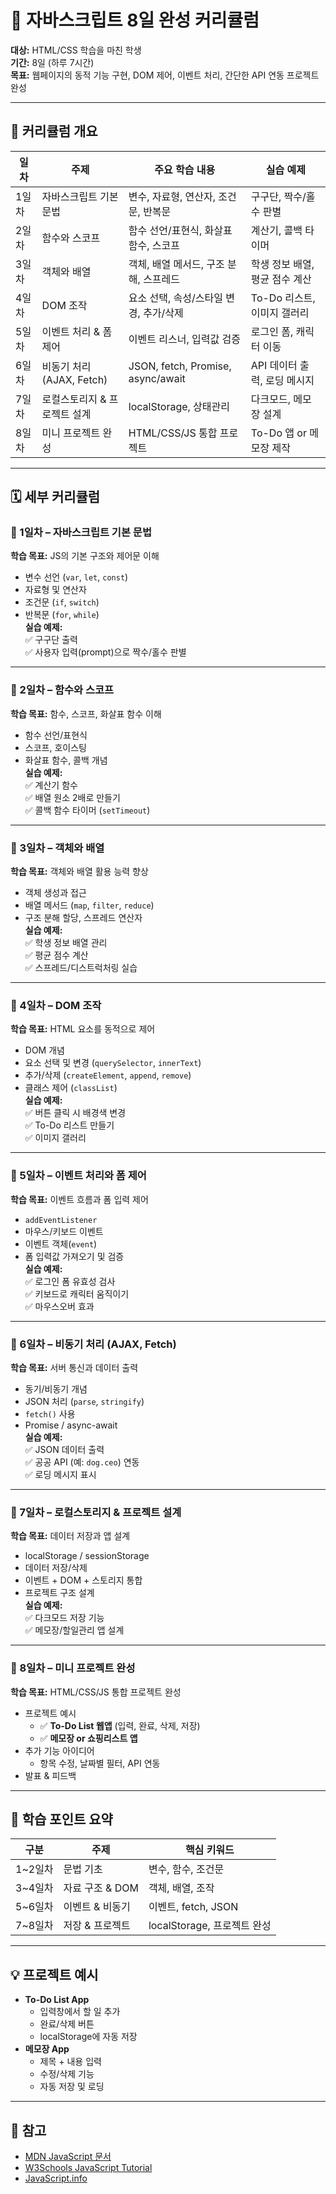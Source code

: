 # 🧠 자바스크립트 8일 완성 커리큘럼

**대상:** HTML/CSS 학습을 마친 학생  
**기간:** 8일 (하루 7시간)  
**목표:** 웹페이지의 동적 기능 구현, DOM 제어, 이벤트 처리, 간단한 API 연동 프로젝트 완성

---

## 📅 커리큘럼 개요

| 일차 | 주제 | 주요 학습 내용 | 실습 예제 |
|------|------|----------------|------------|
| 1일차 | 자바스크립트 기본 문법 | 변수, 자료형, 연산자, 조건문, 반복문 | 구구단, 짝수/홀수 판별 |
| 2일차 | 함수와 스코프 | 함수 선언/표현식, 화살표 함수, 스코프 | 계산기, 콜백 타이머 |
| 3일차 | 객체와 배열 | 객체, 배열 메서드, 구조 분해, 스프레드 | 학생 정보 배열, 평균 점수 계산 |
| 4일차 | DOM 조작 | 요소 선택, 속성/스타일 변경, 추가/삭제 | To-Do 리스트, 이미지 갤러리 |
| 5일차 | 이벤트 처리 & 폼 제어 | 이벤트 리스너, 입력값 검증 | 로그인 폼, 캐릭터 이동 |
| 6일차 | 비동기 처리(AJAX, Fetch) | JSON, fetch, Promise, async/await | API 데이터 출력, 로딩 메시지 |
| 7일차 | 로컬스토리지 & 프로젝트 설계 | localStorage, 상태관리 | 다크모드, 메모장 설계 |
| 8일차 | 미니 프로젝트 완성 | HTML/CSS/JS 통합 프로젝트 | To-Do 앱 or 메모장 제작 |

---

## 🗓️ 세부 커리큘럼

### 🔹 1일차 – 자바스크립트 기본 문법
**학습 목표:** JS의 기본 구조와 제어문 이해  
- 변수 선언 (`var`, `let`, `const`)  
- 자료형 및 연산자  
- 조건문 (`if`, `switch`)  
- 반복문 (`for`, `while`)  
**실습 예제:**  
✅ 구구단 출력  
✅ 사용자 입력(prompt)으로 짝수/홀수 판별  

---

### 🔹 2일차 – 함수와 스코프
**학습 목표:** 함수, 스코프, 화살표 함수 이해  
- 함수 선언/표현식  
- 스코프, 호이스팅  
- 화살표 함수, 콜백 개념  
**실습 예제:**  
✅ 계산기 함수  
✅ 배열 원소 2배로 만들기  
✅ 콜백 함수 타이머 (`setTimeout`)  

---

### 🔹 3일차 – 객체와 배열
**학습 목표:** 객체와 배열 활용 능력 향상  
- 객체 생성과 접근  
- 배열 메서드 (`map`, `filter`, `reduce`)  
- 구조 분해 할당, 스프레드 연산자  
**실습 예제:**  
✅ 학생 정보 배열 관리  
✅ 평균 점수 계산  
✅ 스프레드/디스트럭처링 실습  

---

### 🔹 4일차 – DOM 조작
**학습 목표:** HTML 요소를 동적으로 제어  
- DOM 개념  
- 요소 선택 및 변경 (`querySelector`, `innerText`)  
- 추가/삭제 (`createElement`, `append`, `remove`)  
- 클래스 제어 (`classList`)  
**실습 예제:**  
✅ 버튼 클릭 시 배경색 변경  
✅ To-Do 리스트 만들기  
✅ 이미지 갤러리  

---

### 🔹 5일차 – 이벤트 처리와 폼 제어
**학습 목표:** 이벤트 흐름과 폼 입력 제어  
- `addEventListener`  
- 마우스/키보드 이벤트  
- 이벤트 객체(`event`)  
- 폼 입력값 가져오기 및 검증  
**실습 예제:**  
✅ 로그인 폼 유효성 검사  
✅ 키보드로 캐릭터 움직이기  
✅ 마우스오버 효과  

---

### 🔹 6일차 – 비동기 처리 (AJAX, Fetch)
**학습 목표:** 서버 통신과 데이터 출력  
- 동기/비동기 개념  
- JSON 처리 (`parse`, `stringify`)  
- `fetch()` 사용  
- Promise / async-await  
**실습 예제:**  
✅ JSON 데이터 출력  
✅ 공공 API (예: `dog.ceo`) 연동  
✅ 로딩 메시지 표시  

---

### 🔹 7일차 – 로컬스토리지 & 프로젝트 설계
**학습 목표:** 데이터 저장과 앱 설계  
- localStorage / sessionStorage  
- 데이터 저장/삭제  
- 이벤트 + DOM + 스토리지 통합  
- 프로젝트 구조 설계  
**실습 예제:**  
✅ 다크모드 저장 기능  
✅ 메모장/할일관리 앱 설계  

---

### 🔹 8일차 – 미니 프로젝트 완성
**학습 목표:** HTML/CSS/JS 통합 프로젝트 완성  
- 프로젝트 예시  
  - ✅ **To-Do List 웹앱** (입력, 완료, 삭제, 저장)  
  - ✅ **메모장 or 쇼핑리스트 앱**  
- 추가 기능 아이디어  
  - 항목 수정, 날짜별 필터, API 연동  
- 발표 & 피드백  

---

## 🎯 학습 포인트 요약

| 구분 | 주제 | 핵심 키워드 |
|------|------|--------------|
| 1~2일차 | 문법 기초 | 변수, 함수, 조건문 |
| 3~4일차 | 자료 구조 & DOM | 객체, 배열, 조작 |
| 5~6일차 | 이벤트 & 비동기 | 이벤트, fetch, JSON |
| 7~8일차 | 저장 & 프로젝트 | localStorage, 프로젝트 완성 |

---

## 💡 프로젝트 예시
- **To-Do List App**  
  - 입력창에서 할 일 추가  
  - 완료/삭제 버튼  
  - localStorage에 자동 저장  
- **메모장 App**  
  - 제목 + 내용 입력  
  - 수정/삭제 기능  
  - 자동 저장 및 로딩  

---

## 🧩 참고
- [MDN JavaScript 문서](https://developer.mozilla.org/ko/docs/Web/JavaScript)
- [W3Schools JavaScript Tutorial](https://www.w3schools.com/js/)
- [JavaScript.info](https://ko.javascript.info/)
